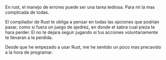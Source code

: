 En rust, el manejo de errores puede ser una tarea tediosa. Para mi la mas complicada de todas.

El compilador de Rust te obliga a pensar en todas las opciones que podrian pasar, como si fuera un juego de ajedrez, en donde el sabra cual pieza te hara perder. El no te dejara seguir jugando si tus acciones voluntariamente te llevaran a la perdida.

Desde que he empezado a usar Rust, me he sentido un poco mas precavido a la hora de programar.